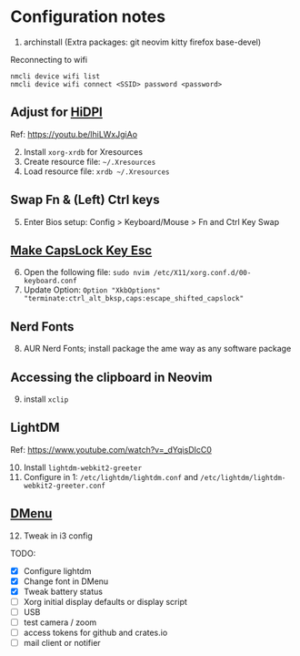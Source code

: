 # Configuration notes

1. archinstall (Extra packages: git neovim kitty firefox base-devel)

Reconnecting to wifi
```
nmcli device wifi list
nmcli device wifi connect <SSID> password <password>
```

## Adjust for [HiDPI](https://wiki.archlinux.org/title/HiDPI)

Ref: https://youtu.be/lhiLWxJgiAo

2. Install `xorg-xrdb` for Xresources
3. Create resource file: `~/.Xresources`
4. Load resource file: `xrdb ~/.Xresources`

## Swap Fn & (Left) Ctrl keys

5. Enter Bios setup: Config > Keyboard/Mouse > Fn and Ctrl Key Swap

## [Make CapsLock Key Esc](https://wiki.archlinux.org/Xmodmap)

6. Open the following file: `sudo nvim /etc/X11/xorg.conf.d/00-keyboard.conf`
7. Update Option: `Option "XkbOptions" "terminate:ctrl_alt_bksp,caps:escape_shifted_capslock"`

## Nerd Fonts

8. AUR Nerd Fonts; install package the ame way as any software package

## Accessing the clipboard in Neovim

9. install `xclip`

## LightDM

Ref: https://www.youtube.com/watch?v=_dYqisDIcC0 

10. Install `lightdm-webkit2-greeter`
11. Configure in 1: `/etc/lightdm/lightdm.conf` and `/etc/lightdm/lightdm-webkit2-greeter.conf` 

## [DMenu](https://wiki.archlinux.org/title/dmenu)

12. Tweak in i3 config

TODO:

- [x] Configure lightdm
- [x] Change font in DMenu
- [x] Tweak battery status
- [ ] Xorg initial display defaults or display script
- [ ] USB
- [ ] test camera / zoom
- [ ] access tokens for github and crates.io
- [ ] mail client or notifier
